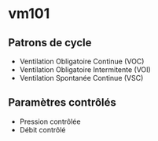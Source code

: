 # vm101

## Patrons de cycle

* Ventilation Obligatoire Continue (VOC)
* Ventilation Obligatoire Intermitente (VOI)
* Ventilation Spontanée Continue (VSC)

## Paramètres contrôlés

* Pression contrôlée
* Débit contrôlé
